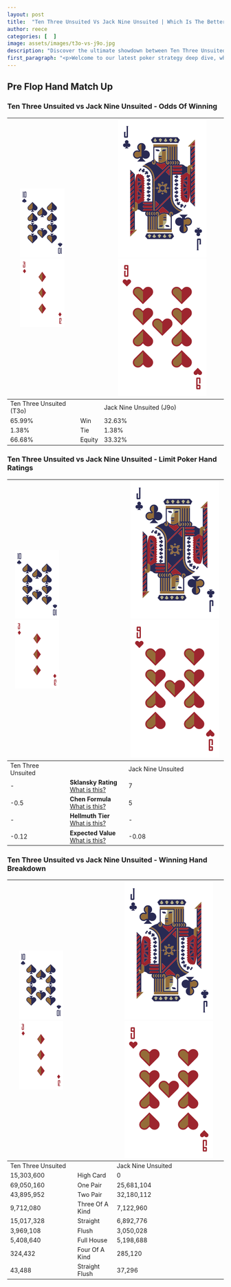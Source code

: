 ```yaml
---
layout: post
title:  "Ten Three Unsuited Vs Jack Nine Unsuited | Which Is The Better Hand In Poker? A Complete Guide"
author: reece
categories: [  ]
image: assets/images/t3o-vs-j9o.jpg
description: "Discover the ultimate showdown between Ten Three Unsuited and Jack Nine Unsuited in poker! Uncover the odds, strategies, and scenarios where one hand triumphs over the other. Get ready to up your poker game with this thrilling analysis."
first_paragraph: "<p>Welcome to our latest poker strategy deep dive, where we're pitting two distinct hands against each other in a high-stakes showdown: Ten Three Unsuited vs Jack Nine Unsuited.</p><p>In the dynamic world of poker, every decision counts, and knowing which hand holds the upper hand is key to your success at the table.</p><p>In this article, we'll dissect these two hands, explore the scenarios where one dominates the other, and equip you with the knowledge to make strategic choices that can tip the odds in your favor.</p><p>Get ready to unravel the intriguing dynamics of these poker hands and elevate your game to new heights.</p>"
---
```




[comment]: # (sp0)

## Pre Flop Hand Match Up

<div class="table hand-ratings" markdown="1"> 



### Ten Three Unsuited vs Jack Nine Unsuited - Odds Of Winning


    
| ![image info](assets/images/hand1/T.png) ![image info](assets/images/hand1/3o.png) |  | ![image info](assets/images/hand2/J.png) ![image info](assets/images/hand2/9o.png) |
| -------- | -------- | -------- |
| Ten Three Unsuited (T3o) |  | Jack Nine Unsuited (J9o) |
| 65.99% | Win | 32.63% |
| 1.38% | Tie | 1.38% |
| 66.68% | Equity | 33.32% |




[comment]: # (sp1)



### Ten Three Unsuited vs Jack Nine Unsuited - Limit Poker Hand Ratings


    
| ![image info](assets/images/hand1/T.png) ![image info](assets/images/hand1/3o.png) |  | ![image info](assets/images/hand2/J.png) ![image info](assets/images/hand2/9o.png) |
| -------- | -------- | -------- |
| Ten Three Unsuited |  | Jack Nine Unsuited |
| - | **Sklansky Rating** [What is this?](/sklansky-rating-explained) | 7 |
| -0.5 | **Chen Formula** [What is this?](/chen-formula-explained) | 5 |
| - | **Hellmuth Tier** [What is this?](/Hellmuth-tier-explained) | - |
| -0.12 | **Expected Value** [What is this?](/expected-value-explained) | -0.08 |




[comment]: # (sp2)



### Ten Three Unsuited vs Jack Nine Unsuited - Winning Hand Breakdown


    
| ![image info](assets/images/hand1/T.png) ![image info](assets/images/hand1/3o.png) |  | ![image info](assets/images/hand2/J.png) ![image info](assets/images/hand2/9o.png) |
| -------- | -------- | -------- |
| Ten Three Unsuited |  | Jack Nine Unsuited |
| 15,303,600 | High Card | 0 |
| 69,050,160 | One Pair | 25,681,104 |
| 43,895,952 | Two Pair | 32,180,112 |
| 9,712,080 | Three Of A Kind | 7,122,960 |
| 15,017,328 | Straight | 6,892,776 |
| 3,969,108 | Flush | 3,050,028 |
| 5,408,640 | Full House | 5,198,688 |
| 324,432 | Four Of A Kind | 285,120 |
| 43,488 | Straight Flush | 37,296 |




[comment]: # (sp3)



</div>

[comment]: # (sp4)



[comment]: # (sp5)

